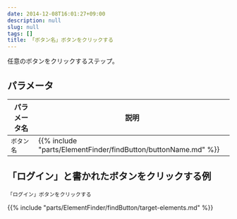 ```yaml
---
date: 2014-12-08T16:01:27+09:00
description: null
slug: null
tags: []
title: 「ボタン名」ボタンをクリックする
---
```


任意のボタンをクリックするステップ。

## パラメータ

パラメータ名 | 説明
------|---------
`ボタン名` | {{% include "parts/ElementFinder/findButton/buttonName.md" %}}


## 「ログイン」と書かれたボタンをクリックする例

```
「ログイン」ボタンをクリックする
```

{{% include "parts/ElementFinder/findButton/target-elements.md" %}}
